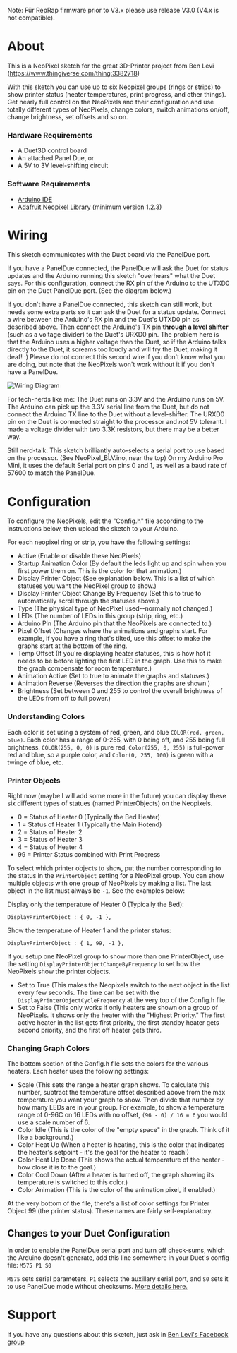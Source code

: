 Note: Für RepRap firmware prior to V3.x please use release V3.0 (V4.x is not compatible).

# About
This is a NeoPixel sketch for the great 3D-Printer project from Ben Levi (https://www.thingiverse.com/thing:3382718)

With this sketch you can use up to six Neopixel groups (rings or strips) to show printer status (heater temperatures, print progress, and other things). Get nearly full control on the NeoPixels and their configuration and use totally different types of NeoPixels, change colors, switch animations on/off, change brightness, set offsets and so on.

### Hardware Requirements
- A Duet3D control board
- An attached Panel Due, or
- A 5V to 3V level-shifting circuit

### Software Requirements
- [Arduino IDE](https://www.arduino.cc/en/software)
- [Adafruit Neopixel Library](https://github.com/adafruit/Adafruit_NeoPixel) (minimum version 1.2.3)

# Wiring
This sketch communicates with the Duet board via the PanelDue port.

If you have a PanelDue connected, the PanelDue will ask the Duet for status updates and the Arduino running this sketch "overhears" what the Duet says. For this configuration, connect the RX pin of the Arduino to the UTXD0 pin on the Duet PanelDue port. (See the diagram below.)

If you don't have a PanelDue connected, this sketch can still work, but needs some extra parts so it can ask the Duet for a status update. Connect a wire between the Arduino's RX pin and the Duet's UTXD0 pin as described above. Then connect the Arduino's TX pin **through a level shifter** (such as a voltage divider) to the Duet's URXD0 pin. The problem here is that the Arduino uses a higher voltage than the Duet, so if the Arduino talks directly to the Duet, it screams too loudly and will fry the Duet, making it deaf! :) Please do not connect this second wire if you don't know what you are doing, but note that the NeoPixels won't work without it if you don't have a PanelDue.

![Wiring Diagram](https://forum.duet3d.com/assets/uploads/files/1596792970038-screenshot-2020-08-07-at-11.34.09.png)

For tech-nerds like me: The Duet runs on 3.3V and the Arduino runs on 5V. The Arduino can pick up the 3.3V serial line from the Duet, but do not connect the Arduino TX line to the Duet without a level-shifter. The URXD0 pin on the Duet is connected straight to the processor and *not* 5V tolerant. I made a voltage divider with two 3.3K resistors, but there may be a better way.

Still nerd-talk: This sketch brilliantly auto-selects a serial port to use based on the processor. (See NeoPixel_BLV.ino, near the top) On my Arduino Pro Mini, it uses the default Serial port on pins 0 and 1, as well as a baud rate of 57600 to match the PanelDue.

# Configuration
To configure the NeoPixels, edit the "Config.h" file according to the instructions below, then upload the sketch to your Arduino.

For each neopixel ring or strip, you have the following settings:
- Active (Enable or disable these NeoPixels)
- Startup Animation Color (By default the leds light up and spin when you first power them on. This is the color for that animation.)
- Display Printer Object (See explanation below. This is a list of which statuses you want the NeoPixel group to show.)
- Display Printer Object Change By Frequency (Set this to true to automatically scroll through the statuses above.)
- Type (The physical type of NeoPixel used--normally not changed.)
- LEDs (The number of LEDs in this group (strip, ring, etc.)
- Arduino Pin (The Arduino pin that the NeoPixels are connected to.)
- Pixel Offset (Changes where the animations and graphs start. For example, if you have a ring that's tilted, use this offset to make the graphs start at the bottom of the ring.
- Temp Offset (If you're displaying heater statuses, this is how hot it needs to be before lighting the first LED in the graph. Use this to make the graph compensate for room temperature.)
- Animation Active (Set to true to animate the graphs and statuses.)
- Animation Reverse (Reverses the direction the graphs are shown.)
- Brightness (Set between 0 and 255 to control the overall brightness of the LEDs from off to full power.)

### Understanding Colors
Each color is set using a system of red, green, and blue `COLOR(red, green, blue)`. Each color has a range of 0-255, with 0 being off, and 255 being full brightness. `COLOR(255, 0, 0)` is pure red, `Color(255, 0, 255)` is full-power red and blue, so a purple color, and `Color(0, 255, 100)` is green with a twinge of blue, etc.

### Printer Objects
Right now (maybe I will add some more in the future) you can display these six different types of statues (named PrinterObjects) on the Neopixels.
- 0 = Status of Heater 0 (Typically the Bed Heater)
- 1 = Status of Heater 1 (Typically the Main Hotend)
- 2 = Status of Heater 2
- 3 = Status of Heater 3
- 4 = Status of Heater 4
- 99 = Printer Status combined with Print Progress

To select which printer objects to show, put the number corresponding to the status in the `PrinterObject` setting for a NeoPixel group. You can show multiple objects with one group of NeoPixels by making a list. The last object in the list must always be `-1`. See the examples below:

Display only the temperature of Heater 0 (Typically the Bed):
```
DisplayPrinterObject : { 0, -1 },
```

Show the temperature of Heater 1 and the printer status:
```
DisplayPrinterObject : { 1, 99, -1 },
```

If you setup one NeoPixel group to show more than one PrinterObject, use the setting `DisplayPrinterObjectChangeByFrequency` to set how the NeoPixels show the printer objects.
- Set to True (This makes the Neopixels switch to the next object in the list every few seconds. The time can be set with the `DisplayPrinterObjectCycleFrequency` at the very top of the Config.h file.
- Set to False (This only works if only heaters are shown on a group of NeoPixels. It shows only the heater with the "Highest Priority." The first active heater in the list gets first priority, the first standby heater gets second priority, and the first off heater gets third.

### Changing Graph Colors
The bottom section of the Config.h file sets the colors for the various heaters. Each heater uses the following settings:
- Scale (This sets the range a heater graph shows. To calculate this number, subtract the temperature offset described above from the max temperature you want your graph to show. Then divide that number by how many LEDs are in your group. For example, to show a temperature range of 0-96C on 16 LEDs with no offset, `(96 - 0) / 16 = 6` you would use a scale number of 6.
- Color Idle (This is the color of the "empty space" in the graph. Think of it like a background.)
- Color Heat Up (When a heater is heating, this is the color that indicates the heater's setpoint - it's the goal for the heater to reach!)
- Color Heat Up Done (This shows the actual temperature of the heater - how close it is to the goal.)
- Color Cool Down (After a heater is turned off, the graph showing its temperature is switched to this color.)
- Color Animation (This is the color of the animation pixel, if enabled.)

At the very bottom of the file, there's a list of color settings for Printer Object 99 (the printer status). These names are fairly self-explanatory.

## Changes to your Duet Configuration
In order to enable the PanelDue serial port and turn off check-sums, which the Arduino doesn't generate, add this line somewhere in your Duet's config file:
`M575 P1 S0`

`M575` sets serial parameters, `P1` selects the auxillary serial port, and `S0` sets it to use PanelDue mode without checksums. [More details here.](https://duet3d.dozuki.com/Wiki/Gcode#Section_M575_Set_serial_comms_parameters)

# Support
If you have any questions about this sketch, just ask in [Ben Levi's Facebook group](https://www.facebook.com/groups/BenLevi/)
